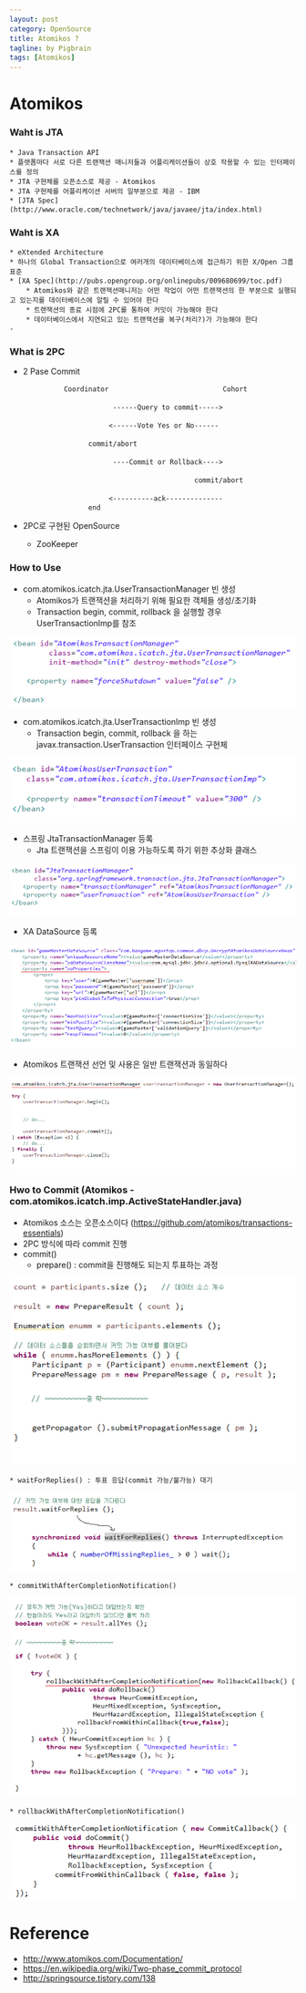 ```yaml
---
layout: post
category: OpenSource
title: Atomikos ?
tagline: by Pigbrain
tags: [Atomikos]
---
```


<!--more-->

# Atomikos

### Waht is JTA  
	* Java Transaction API  
	* 플랫폼마다 서로 다른 트랜잭션 매니저들과 어플리케이션들이 상호 작용할 수 있는 인터페이스를 정의  
	* JTA 구현체를 오픈소스로 제공 - Atomikos  
	* JTA 구현체를 어플리케이션 서버의 일부분으로 제공 - IBM  
	* [JTA Spec](http://www.oracle.com/technetwork/java/javaee/jta/index.html)  


### Waht is XA  
	* eXtended Architecture  
	* 하나의 Global Transaction으로 여러개의 데이터베이스에 접근하기 위한 X/Open 그룹 표준  
	* [XA Spec](http://pubs.opengroup.org/onlinepubs/009680699/toc.pdf)  
		* Atomikos와 같은 트랜잭션매니저는 어떤 작업이 어떤 트랜잭션의 한 부분으로 실행되고 있는지를 데이터베이스에 알릴 수 있어야 한다  
		* 트랜잭션의 종료 시점에 2PC를 통하여 커밋이 가능해야 한다  
		* 데이터베이스에서 지연되고 있는 트랜잭션을 복구(처리?)가 가능해야 한다  
	- 

### What is 2PC
* 2 Pase Commit  
				  
				Coordinator                            Cohort  
                           
                            ------Query to commit----->  

                           <------Vote Yes or No------  

                      commit/abort

                            ----Commit or Rollback---->

                                                commit/abort

                           <----------ack--------------
                      end  
                           

* 2PC로 구현된 OpenSource
	* ZooKeeper  

### How to Use  
 * com.atomikos.icatch.jta.UserTransactionManager 빈 생성  
	* Atomikos가 트랜잭션을 처리하기 위해 필요한 객체들 생성/초기화  
	* Transaction begin, commit, rollback 을 실행할 경우 UserTransactionImp를 참조  
  
<img src="/assets/themes/Snail/img/OpenSource/Atomikos/HowToUse1.png" alt="">  
  
* com.atomikos.icatch.jta.UserTransactionImp 빈 생성  
	* Transaction begin, commit, rollback 을 하는 javax.transaction.UserTransaction 인터페이스 구현체  
  
<img src="/assets/themes/Snail/img/OpenSource/Atomikos/HowToUse2.png" alt="">  
  
	
* 스프링 JtaTransactionManager 등록  
	* Jta 트랜잭션을 스프링이 이용 가능하도록 하기 위한 추상화 클래스  
  
<img src="/assets/themes/Snail/img/OpenSource/Atomikos/HowToUse3.png" alt="">  
  
* XA DataSource 등록
  
<img src="/assets/themes/Snail/img/OpenSource/Atomikos/HowToUse4.png" alt="">    
  
* Atomikos 트랜잭션 선언 및 사용은 일반 트랜잭션과 동일하다  
  
<img src="/assets/themes/Snail/img/OpenSource/Atomikos/HowToUse5.png" alt="">  
  


### Hwo to Commit (Atomikos - com.atomikos.icatch.imp.ActiveStateHandler.java)  
* Atomikos 소스는 오픈소스이다 (https://github.com/atomikos/transactions-essentials)  
* 2PC 방식에 따라 commit 진행  
* commit()  
	* prepare() : commit을 진행해도 되는지 투표하는 과정  
  
<img src="/assets/themes/Snail/img/OpenSource/Atomikos/HowToCommit1.png" alt="">  
  
	* waitForReplies() : 투표 응답(commit 가능/불가능) 대기  
  
<img src="/assets/themes/Snail/img/OpenSource/Atomikos/HowToCommit2.png" alt="">  
  
	* commitWithAfterCompletionNotification()  
  
<img src="/assets/themes/Snail/img/OpenSource/Atomikos/HowToCommit3.png" alt="">  
  
	* rollbackWithAfterCompletionNotification()  
  
<img src="/assets/themes/Snail/img/OpenSource/Atomikos/HowToCommit4.png" alt="">  
  

# Reference
* http://www.atomikos.com/Documentation/  
* https://en.wikipedia.org/wiki/Two-phase_commit_protocol  
* http://springsource.tistory.com/138  